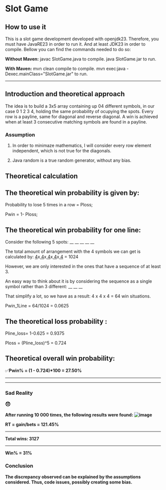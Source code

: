 # Slot Game
<h2>How to use it</h2>
This is a slot game development developed with openjdk23. Therefore, you must have JavaRE23 in order to run it. And at least JDK23 in order to compile. Bellow you can find the commands needed to do so:

<b>Without Maven:</b>
javac SlotGame.java to compile.
java SlotGame.jar to run.

<b>With Maven:</b>
mvn clean compile to compile.
mvn exec:java -Dexec.mainClass="SlotGame.jar" to run.

<hr/>

## Introduction and theoretical approach
The idea is to build a 3x5 array containing up 04 different symbols, in our case 0 1 2 3 4, holding the same probability of ocupying the spots. Every row is a payline, same for diagonal and reverse diagonal. A win 
is achieved when at least 3 consecutive matching symbols are found in a payline. 


### Assumption
1. In order to minimaze mathematics, I will consider every row element independent, which is not true for the diagonals. 

2. Java random is a true random generator, without any bias.

   

## Theoretical calculation


## The theoretical win probability is given by:

Probability to lose 5 times in a row =  Ploss;

Pwin = 1- Ploss;


## The theoretical win probability for one line:

Consider the following 5 spots:  __ __ __ __ __ 

The total amount of arrangement with the 4 symbols we can get is calculated by: <u> 4</u>x<u> 4</u>x<u> 4</u>x<u> 4</u>x<u> 4</u>  = 1024

However, we are only interested in the ones that have a sequence of at least 3.

An easy way to think about it is by considering the sequence as a single symbol rather than 3 different:  __ __ __ 

That simplify a lot, so we have as a result: 4 x 4 x 4 = 64 win situations. 

Pwin_1Line = 64/1024 = 0.0625



## The theoretical loss probability : 

Pline_loss= 1-0.625 = 0.9375

Ploss = (Pline_loss)^5 = 0.724


## Theoretical overall win probability: 

✅<b>Pwin%<b> = (1 - 0.724)*100 =  <b>27.50%<b>
 
 <hr/>
 <hr/>

 
### Sad Reality    <p>😞</p>
After running 10 000 times, the following results were found:
![image](https://github.com/user-attachments/assets/e8cc6235-8d30-41d4-b23a-9f4a06cf496d)

<b>RT<b> = gain/bets = 121.45%
<hr/>
<b>Total wins<b>: 3127
<hr/>
<b>Win%<b> = 31%

### Conclusion
The discrepancy observed can be explained by the assumptions considered. Thus, code issues, possibly creating some bias. 


